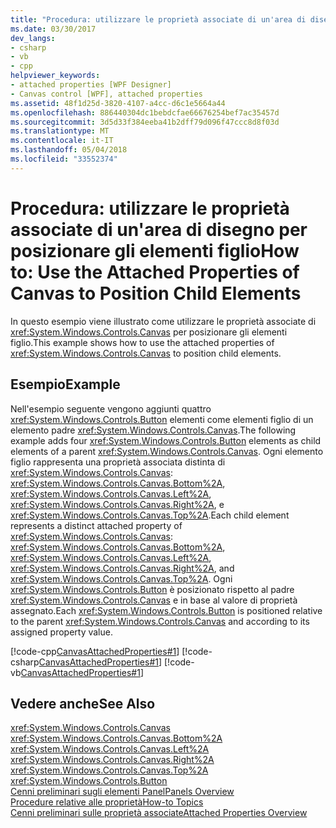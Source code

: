 ```yaml
---
title: "Procedura: utilizzare le proprietà associate di un'area di disegno per posizionare gli elementi figlio"
ms.date: 03/30/2017
dev_langs:
- csharp
- vb
- cpp
helpviewer_keywords:
- attached properties [WPF Designer]
- Canvas control [WPF], attached properties
ms.assetid: 48f1d25d-3820-4107-a4cc-d6c1e5664a44
ms.openlocfilehash: 886440304dc1bebdcfae66676254bef7ac35457d
ms.sourcegitcommit: 3d5d33f384eeba41b2dff79d096f47ccc8d8f03d
ms.translationtype: MT
ms.contentlocale: it-IT
ms.lasthandoff: 05/04/2018
ms.locfileid: "33552374"
---
```

# <a name="how-to-use-the-attached-properties-of-canvas-to-position-child-elements"></a><span data-ttu-id="5ccb1-102">Procedura: utilizzare le proprietà associate di un'area di disegno per posizionare gli elementi figlio</span><span class="sxs-lookup"><span data-stu-id="5ccb1-102">How to: Use the Attached Properties of Canvas to Position Child Elements</span></span>
<span data-ttu-id="5ccb1-103">In questo esempio viene illustrato come utilizzare le proprietà associate di <xref:System.Windows.Controls.Canvas> per posizionare gli elementi figlio.</span><span class="sxs-lookup"><span data-stu-id="5ccb1-103">This example shows how to use the attached properties of <xref:System.Windows.Controls.Canvas> to position child elements.</span></span>  
  
## <a name="example"></a><span data-ttu-id="5ccb1-104">Esempio</span><span class="sxs-lookup"><span data-stu-id="5ccb1-104">Example</span></span>  
 <span data-ttu-id="5ccb1-105">Nell'esempio seguente vengono aggiunti quattro <xref:System.Windows.Controls.Button> elementi come elementi figlio di un elemento padre <xref:System.Windows.Controls.Canvas>.</span><span class="sxs-lookup"><span data-stu-id="5ccb1-105">The following example adds four <xref:System.Windows.Controls.Button> elements as child elements of a parent <xref:System.Windows.Controls.Canvas>.</span></span> <span data-ttu-id="5ccb1-106">Ogni elemento figlio rappresenta una proprietà associata distinta di <xref:System.Windows.Controls.Canvas>: <xref:System.Windows.Controls.Canvas.Bottom%2A>, <xref:System.Windows.Controls.Canvas.Left%2A>, <xref:System.Windows.Controls.Canvas.Right%2A>, e <xref:System.Windows.Controls.Canvas.Top%2A>.</span><span class="sxs-lookup"><span data-stu-id="5ccb1-106">Each child element represents a distinct attached property of <xref:System.Windows.Controls.Canvas>: <xref:System.Windows.Controls.Canvas.Bottom%2A>, <xref:System.Windows.Controls.Canvas.Left%2A>, <xref:System.Windows.Controls.Canvas.Right%2A>, and <xref:System.Windows.Controls.Canvas.Top%2A>.</span></span> <span data-ttu-id="5ccb1-107">Ogni <xref:System.Windows.Controls.Button> è posizionato rispetto al padre <xref:System.Windows.Controls.Canvas> e in base al valore di proprietà assegnato.</span><span class="sxs-lookup"><span data-stu-id="5ccb1-107">Each <xref:System.Windows.Controls.Button> is positioned relative to the parent <xref:System.Windows.Controls.Canvas> and according to its assigned property value.</span></span>  
  
 [!code-cpp[CanvasAttachedProperties#1](../../../../samples/snippets/cpp/VS_Snippets_Wpf/CanvasAttachedProperties/CPP/CanvasAttachedProps.cpp#1)]
 [!code-csharp[CanvasAttachedProperties#1](../../../../samples/snippets/csharp/VS_Snippets_Wpf/CanvasAttachedProperties/CSharp/CanvasAttachedProps.cs#1)]
 [!code-vb[CanvasAttachedProperties#1](../../../../samples/snippets/visualbasic/VS_Snippets_Wpf/CanvasAttachedProperties/VisualBasic/CanvasAttachedProps.vb#1)]  
  
## <a name="see-also"></a><span data-ttu-id="5ccb1-108">Vedere anche</span><span class="sxs-lookup"><span data-stu-id="5ccb1-108">See Also</span></span>  
 <xref:System.Windows.Controls.Canvas>  
 <xref:System.Windows.Controls.Canvas.Bottom%2A>  
 <xref:System.Windows.Controls.Canvas.Left%2A>  
 <xref:System.Windows.Controls.Canvas.Right%2A>  
 <xref:System.Windows.Controls.Canvas.Top%2A>  
 <xref:System.Windows.Controls.Button>  
 [<span data-ttu-id="5ccb1-109">Cenni preliminari sugli elementi Panel</span><span class="sxs-lookup"><span data-stu-id="5ccb1-109">Panels Overview</span></span>](../../../../docs/framework/wpf/controls/panels-overview.md)  
 [<span data-ttu-id="5ccb1-110">Procedure relative alle proprietà</span><span class="sxs-lookup"><span data-stu-id="5ccb1-110">How-to Topics</span></span>](../../../../docs/framework/wpf/controls/canvas-how-to-topics.md)  
 [<span data-ttu-id="5ccb1-111">Cenni preliminari sulle proprietà associate</span><span class="sxs-lookup"><span data-stu-id="5ccb1-111">Attached Properties Overview</span></span>](../../../../docs/framework/wpf/advanced/attached-properties-overview.md)
